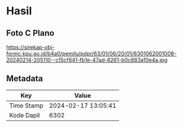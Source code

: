 # Hasil

## Foto C Plano

https://sirekap-obj-formc.kpu.go.id/b4a0/pemilu/pdpr/63/01/06/20/01/6301062001008-20240214-205110--c15cf841-fb1e-47ad-8261-b0c883a10e4a.jpg


## Metadata

| Key        | Value               |
| ---------- | ------------------- |
| Time Stamp | 2024-02-17 13:05:41 |
| Kode Dapil | 6302                |



